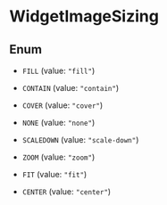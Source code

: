 # WidgetImageSizing

## Enum

- `FILL` (value: `"fill"`)

- `CONTAIN` (value: `"contain"`)

- `COVER` (value: `"cover"`)

- `NONE` (value: `"none"`)

- `SCALEDOWN` (value: `"scale-down"`)

- `ZOOM` (value: `"zoom"`)

- `FIT` (value: `"fit"`)

- `CENTER` (value: `"center"`)

